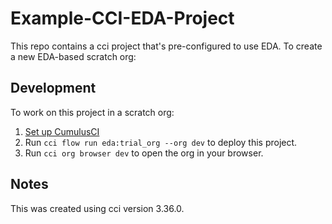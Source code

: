 # Example-CCI-EDA-Project

This repo contains a cci project that's pre-configured to use EDA. To create a new EDA-based scratch org:

## Development

To work on this project in a scratch org:

1. [Set up CumulusCI](https://cumulusci.readthedocs.io/en/latest/tutorial.html)
5. Run `cci flow run eda:trial_org --org dev` to deploy this project.
3. Run `cci org browser dev` to open the org in your browser.

## Notes

This was created using cci version 3.36.0.
